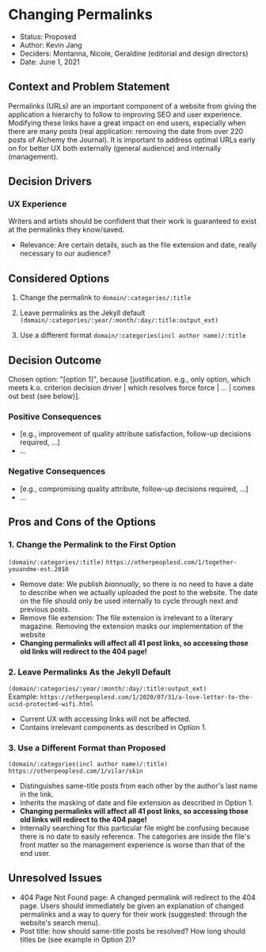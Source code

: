 # Changing Permalinks

* Status: Proposed
* Author: Kevin Jang
* Deciders: Montanna, Nicole, Geraldine (editorial and design directors)
* Date: June 1, 2021

## Context and Problem Statement

Permalinks (URLs) are an important component of a website from giving the application a hierarchy to follow to improving SEO and user experience. Modifying these links have a great impact on end users, especially when there are many posts (real application: removing the date from over 220 posts of Alchemy the Journal). It is important to address optimal URLs early on for better UX both externally (general audience) and internally (management).

## Decision Drivers

### **UX Experience**
Writers and artists should be confident that their work is guaranteed to exist at the permalinks they know/saved.
* Relevance: Are certain details, such as the file extension and date, really necessary to our audience? 

## Considered Options

1. Change the permalink to `domain/:categories/:title`
2. Leave permalinks as the Jekyll default `(domain/:categories/:year/:month/:day/:title:output_ext)`  

3. Use a different format `domain/:categories(incl author name)/:title`

## Decision Outcome

Chosen option: "[option 1]", because [justification. e.g., only option, which meets k.o. criterion decision driver | which resolves force force | … | comes out best (see below)].

### Positive Consequences 

* [e.g., improvement of quality attribute satisfaction, follow-up decisions required, …]
* …

### Negative Consequences

* [e.g., compromising quality attribute, follow-up decisions required, …]
* …

## Pros and Cons of the Options

### 1. Change the Permalink to the First Option

`(domain/:categories/:title)`
`https://otherpeoplesd.com/1/together-youandme-est.2010`

* Remove date: We publish *biannually*, so there is no need to have a date to describe when we actually uploaded the post to the website. The date on the file should only be used internally to cycle through next and previous posts.
* Remove file extension: The file extension is irrelevant to a literary magazine. Removing the extension masks our implementation of the website
* **Changing permalinks will affect all 41 post links, so accessing those old links will redirect to the 404 page!**

### 2. Leave Permalinks As the Jekyll Default

`(domain/:categories/:year/:month/:day/:title:output_ext)`  
Example: `https://otherpeoplesd.com/1/2020/07/31/a-love-letter-to-the-ucsd-protected-wifi.html`

* Current UX with accessing links will not be affected.
* Contains irrelevant components as described in Option 1.

### 3. Use a Different Format than Proposed

`(domain/:categories(incl author name)/:title)`  
`https://otherpeoplesd.com/1/vilar/skin`

* Distinguishes same-title posts from each other by the author's last name in the link.
* Inherits the masking of date and file extension as described in Option 1.
* **Changing permalinks will affect all 41 post links, so accessing those old links will redirect to the 404 page!**
* Internally searching for this particular file might be confusing because there is no date to easily reference. The categories are inside the file's front matter so the management experience is worse than that of the end user.
 
## Unresolved Issues
* 404 Page Not Found page: A changed permalink will redirect to the 404 page. Users should immediately be given an explanation of changed permalinks and a way to query for their work (suggested: through the website's search menu).
* Post title: how should same-title posts be resolved? How long should titles be (see example in Option 2)?